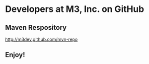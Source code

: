 # Developers at M3, Inc. on GitHub

## Maven Respository

http://m3dev.github.com/mvn-repo

## Enjoy!


